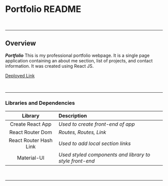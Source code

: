 # Portfolio README

<br>

---

## Overview

_**Portfolio**_ This is my professional portfolio webpage. It is a single page application containing an about me section, list of projects, and contact information. It was created using React JS.

[Deployed Link](https://www.jason-moritz.com)

<br>

---

### Libraries and Dependencies

|        Library         | Description                                             |
| :--------------------: | :------------------------------------------------------ |
|    Create React App    | _Used to create front-end of app_                       |
|    React Router Dom    | _Routes, Routes, Link_                                  |
| React Router Hash Link | _Used to add local section links_                       |
|      Material-UI       | _Used styled components and library to style front-end_ |

<br>

---
